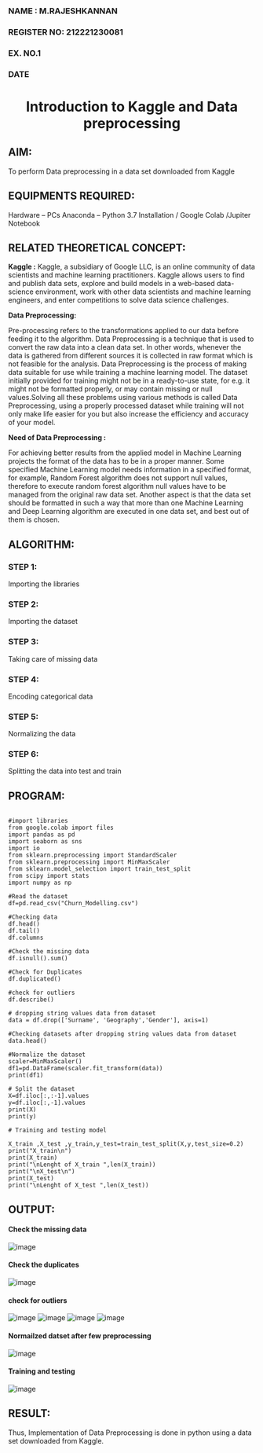 <H3>NAME : M.RAJESHKANNAN</H3>
<H3>REGISTER NO: 212221230081</H3>
<H3>EX. NO.1</H3>
<H3>DATE</H3>
<H1 ALIGN =CENTER> Introduction to Kaggle and Data preprocessing</H1>

## AIM:

To perform Data preprocessing in a data set downloaded from Kaggle

## EQUIPMENTS REQUIRED:
Hardware – PCs
Anaconda – Python 3.7 Installation / Google Colab /Jupiter Notebook

## RELATED THEORETICAL CONCEPT:

**Kaggle :**
Kaggle, a subsidiary of Google LLC, is an online community of data scientists and machine learning practitioners. Kaggle allows users to find and publish data sets, explore and build models in a web-based data-science environment, work with other data scientists and machine learning engineers, and enter competitions to solve data science challenges.

**Data Preprocessing:**

Pre-processing refers to the transformations applied to our data before feeding it to the algorithm. Data Preprocessing is a technique that is used to convert the raw data into a clean data set. In other words, whenever the data is gathered from different sources it is collected in raw format which is not feasible for the analysis.
Data Preprocessing is the process of making data suitable for use while training a machine learning model. The dataset initially provided for training might not be in a ready-to-use state, for e.g. it might not be formatted properly, or may contain missing or null values.Solving all these problems using various methods is called Data Preprocessing, using a properly processed dataset while training will not only make life easier for you but also increase the efficiency and accuracy of your model.

**Need of Data Preprocessing :**

For achieving better results from the applied model in Machine Learning projects the format of the data has to be in a proper manner. Some specified Machine Learning model needs information in a specified format, for example, Random Forest algorithm does not support null values, therefore to execute random forest algorithm null values have to be managed from the original raw data set.
Another aspect is that the data set should be formatted in such a way that more than one Machine Learning and Deep Learning algorithm are executed in one data set, and best out of them is chosen.


## ALGORITHM:
### STEP 1:
Importing the libraries<BR>
### STEP 2:
Importing the dataset<BR>
### STEP 3:
Taking care of missing data<BR>
### STEP 4:
Encoding categorical data<BR>
### STEP 5:
Normalizing the data<BR>
### STEP 6:
Splitting the data into test and train<BR>

##  PROGRAM:
```

#import libraries
from google.colab import files
import pandas as pd
import seaborn as sns
import io
from sklearn.preprocessing import StandardScaler
from sklearn.preprocessing import MinMaxScaler
from sklearn.model_selection import train_test_split
from scipy import stats
import numpy as np

#Read the dataset 
df=pd.read_csv("Churn_Modelling.csv")

#Checking data
df.head()
df.tail()
df.columns

#Check the missing data
df.isnull().sum()

#Check for Duplicates
df.duplicated()

#check for outliers
df.describe()

# dropping string values data from dataset
data = df.drop(['Surname', 'Geography','Gender'], axis=1)

#Checking datasets after dropping string values data from dataset
data.head()

#Normalize the dataset
scaler=MinMaxScaler()
df1=pd.DataFrame(scaler.fit_transform(data))
print(df1)

# Split the dataset
X=df.iloc[:,:-1].values
y=df.iloc[:,-1].values
print(X)
print(y)

# Training and testing model

X_train ,X_test ,y_train,y_test=train_test_split(X,y,test_size=0.2)
print("X_train\n")
print(X_train)
print("\nLenght of X_train ",len(X_train))
print("\nX_test\n")
print(X_test)
print("\nLenght of X_test ",len(X_test))

```
## OUTPUT:
#### Check the missing data

![image](https://github.com/Rajeshkannan-Muthukumar/Ex-1-NN/assets/93901857/f1faabdf-0245-4be9-925c-d7d94a546180)

#### Check the duplicates
![image](https://github.com/Rajeshkannan-Muthukumar/Ex-1-NN/assets/93901857/9fe0dca7-e90c-4ca2-94cc-df30dbd736e9)

#### check for outliers
![image](https://github.com/Rajeshkannan-Muthukumar/Ex-1-NN/assets/93901857/f4e4801a-9093-4beb-b8cf-2a4c16d92a1e)
![image](https://github.com/Rajeshkannan-Muthukumar/Ex-1-NN/assets/93901857/dcf3524d-a8a9-4e91-958e-2b294bdcc231)
![image](https://github.com/Rajeshkannan-Muthukumar/Ex-1-NN/assets/93901857/6f8ff209-c650-41c5-aae3-b2730254bd03)
![image](https://github.com/Rajeshkannan-Muthukumar/Ex-1-NN/assets/93901857/d8b230ce-41eb-4bb5-8f3d-2880033d2f91)



#### Normailzed datset after few preprocessing
![image](https://github.com/Rajeshkannan-Muthukumar/Ex-1-NN/assets/93901857/de6284af-0ad4-404b-bb8f-0fc7fcac53da)

#### Training and testing

![image](https://github.com/Rajeshkannan-Muthukumar/Ex-1-NN/assets/93901857/f5a1f92f-d739-4414-8560-dc6787defbad)


## RESULT:
Thus, Implementation of Data Preprocessing is done in python  using a data set downloaded from Kaggle.


